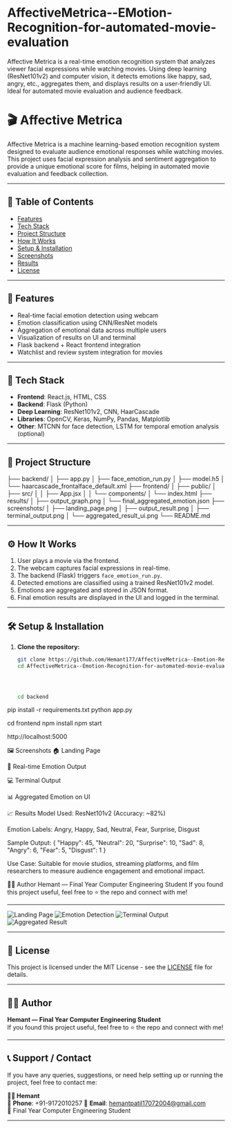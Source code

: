 # AffectiveMetrica--EMotion-Recognition-for-automated-movie-evaluation
Affective Metrica is a real-time emotion recognition system that analyzes viewer facial expressions while watching movies. Using deep learning (ResNet101v2) and computer vision, it detects emotions like happy, sad, angry, etc., aggregates them, and displays results on a user-friendly UI. Ideal for automated movie evaluation and audience feedback.

# 🎬 Affective Metrica

Affective Metrica is a machine learning-based emotion recognition system designed to evaluate audience emotional responses while watching movies. This project uses facial expression analysis and sentiment aggregation to provide a unique emotional score for films, helping in automated movie evaluation and feedback collection.

---

## 📌 Table of Contents

- [Features](#features)
- [Tech Stack](#tech-stack)
- [Project Structure](#project-structure)
- [How It Works](#how-it-works)
- [Setup & Installation](#setup--installation)
- [Screenshots](#screenshots)
- [Results](#results)
- [License](#license)

---

## 🚀 Features

- Real-time facial emotion detection using webcam
- Emotion classification using CNN/ResNet models
- Aggregation of emotional data across multiple users
- Visualization of results on UI and terminal
- Flask backend + React frontend integration
- Watchlist and review system integration for movies

---

## 🧰 Tech Stack

- **Frontend**: React.js, HTML, CSS
- **Backend**: Flask (Python)
- **Deep Learning**: ResNet101v2, CNN, HaarCascade
- **Libraries**: OpenCV, Keras, NumPy, Pandas, Matplotlib
- **Other**: MTCNN for face detection, LSTM for temporal emotion analysis (optional)

---

## 📂 Project Structure

├── backend/
│ ├── app.py
│ ├── face_emotion_run.py
│ ├── model.h5
│ └── haarcascade_frontalface_default.xml
├── frontend/
│ ├── public/
│ ├── src/
│ │ ├── App.jsx
│ │ └── components/
│ └── index.html
├── results/
│ ├── output_graph.png
│ └── final_aggregated_emotion.json
├── screenshots/
│ ├── landing_page.png
│ ├── output_result.png
│ ├── terminal_output.png
│ └── aggregated_result_ui.png
└── README.md




---

## ⚙️ How It Works

1. User plays a movie via the frontend.
2. The webcam captures facial expressions in real-time.
3. The backend (Flask) triggers `face_emotion_run.py`.
4. Detected emotions are classified using a trained ResNet101v2 model.
5. Emotions are aggregated and stored in JSON format.
6. Final emotion results are displayed in the UI and logged in the terminal.

---

## 🛠️ Setup & Installation

1. **Clone the repository:**

   ```bash
   git clone https://github.com/Hemant177/AffectiveMetrica--Emotion-Recognition-for-automated-movie-evaluation.git
   cd AffectiveMetrica--Emotion-Recognition-for-automated-movie-evaluation




   cd backend
pip install -r requirements.txt
python app.py


cd frontend
npm install
npm start


http://localhost:5000


🖼️ Screenshots
🏠 Landing Page

📸 Real-time Emotion Output

💻 Terminal Output

📊 Aggregated Emotion on UI

📈 Results
Model Used: ResNet101v2 (Accuracy: ~82%)

Emotion Labels: Angry, Happy, Sad, Neutral, Fear, Surprise, Disgust

Sample Output:
{
  "Happy": 45,
  "Neutral": 20,
  "Surprise": 10,
  "Sad": 8,
  "Angry": 6,
  "Fear": 5,
  "Disgust": 1
}

Use Case: Suitable for movie studios, streaming platforms, and film researchers to measure audience engagement and emotional impact.


🙋‍♂️ Author
Hemant — Final Year Computer Engineering Student
If you found this project useful, feel free to ⭐ the repo and connect with me!

---


![Landing Page](Screenshots/Output1.png)
![Emotion Detection](Screenshots/output2.png)
![Terminal Output](Screenshots/Output3.png)
![Aggregated Result](Screenshots/output4.png)



---

## 📜 License

This project is licensed under the MIT License - see the [LICENSE](LICENSE) file for details.

---

## 🙋‍♂️ Author

**Hemant — Final Year Computer Engineering Student**  
If you found this project useful, feel free to ⭐ the repo and connect with me!

---

## 📞 Support / Contact

If you have any queries, suggestions, or need help setting up or running the project, feel free to contact me:

**👨‍💻 Hemant**  
📱 **Phone**: +91-9172010257
📧 **Email**: hemantpatil17072004@gmail.com  
📍 Final Year Computer Engineering Student  

---


